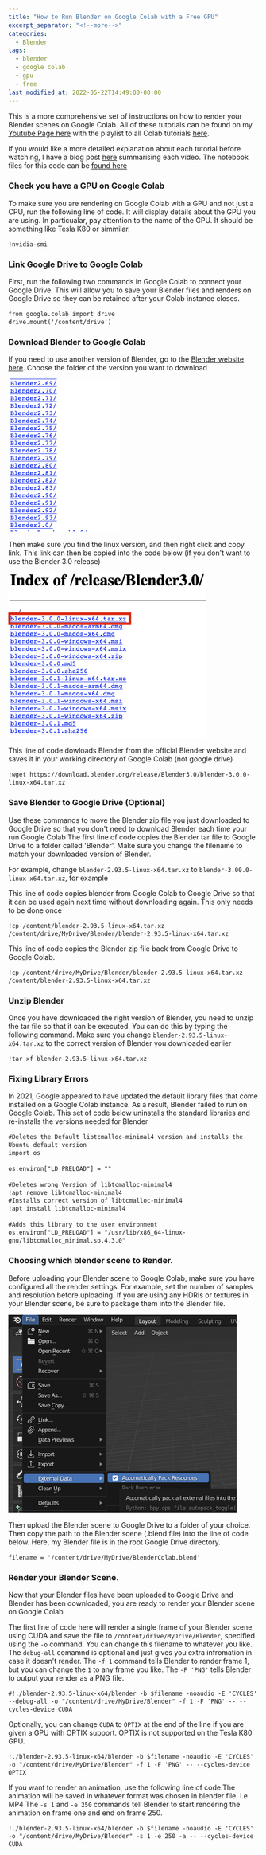 ```yaml
---
title: "How to Run Blender on Google Colab with a Free GPU"
excerpt_separator: "<!--more-->"
categories:
  - Blender
tags:
  - blender
  - google colab
  - gpu
  - free
last_modified_at: 2022-05-22T14:49:00-00:00
---
```


This is a more comprehensive set of instructions on how to render your Blender scenes on Google Colab. All of these tutorials can be found on my [Youtube Page here](https://www.youtube.com/c/MicroSingularity) with the playlist to all Colab tutorials [here](https://youtube.com/playlist?list=PLV0Zsi5ZYUasqIKTYo7et4iJuaSIArSy5). 

<!--more-->

If you would like a more detailed explanation about each tutorial before watching, I have a blog post [here](https://microsingularity.org/articles/2022-02-21-Blender-Colab/) summarising each video.
The notebook files for this code can be [found here](https://github.com/microSingularity/blenderGoogleGPU)

### Check you have a GPU on Google Colab

To make sure you are rendering on Google Colab with a GPU and not just a CPU, run the following line of code. It will display details about the GPU you are using. In particualar, pay attention to the name of the GPU. It should be something like Tesla K80 or simmilar. 

```
!nvidia-smi
```


### Link Google Drive to Google Colab

First, run the following two commands in Google Colab to connect your Google Drive. This will allow you to save your Blender files and renders on Google Drive so they can be retained after your Colab instance closes. 

```
from google.colab import drive
drive.mount('/content/drive')
```
### Download Blender to Google Colab

If you need to use another version of Blender, go to the [Blender website here](https://download.blender.org/release/). Choose the folder of the version you want to download

![List of all Blender Releases](/assets/images/BlenderVersions.png)

Then make sure you find the linux version, and then right click and copy link. This link can then be copied into the code below (if you don't want to use the Blender 3.0 release)

![List of all Blender Releases](/assets/images/Blender3.png)

This line of code dowloads Blender from the official Blender website and saves it in your working directory of Google Colab (not google drive)

```
!wget https://download.blender.org/release/Blender3.0/blender-3.0.0-linux-x64.tar.xz
```
### Save Blender to Google Drive (Optional)
Use these commands to move the Blender zip file you just downloaded to Google Drive so that you don't need to download Blender each time your run Google Colab
The first line of code copies the Blender tar file to Google Drive to a folder called 'Blender'. Make sure you change the filename to match your downloaded version of Blender.

For example, change ```blender-2.93.5-linux-x64.tar.xz``` to ```blender-3.00.0-linux-x64.tar.xz```, for example


This line of code copies blender from Google Colab to Google Drive so that it can be used again next time without downloading again. This only needs to be done once
```
!cp /content/blender-2.93.5-linux-x64.tar.xz /content/drive/MyDrive/Blender/blender-2.93.5-linux-x64.tar.xz
```

This line of code copies the Blender zip file back from Google Drive to Google Colab.
```
!cp /content/drive/MyDrive/Blender/blender-2.93.5-linux-x64.tar.xz /content/blender-2.93.5-linux-x64.tar.xz
```

### Unzip Blender

Once you have downloaded the right version of Blender, you need to unzip the tar file so that it can be executed. You can do this by typing the following command. 
Make sure you change ```blender-2.93.5-linux-x64.tar.xz``` to the correct version of Blender you downloaded earlier

```
!tar xf blender-2.93.5-linux-x64.tar.xz
```

### Fixing Library Errors
In 2021, Google appeared to have updated the default library files that come installed on a Google Colab instance. As a result, Blender failed to run on Google Colab.
This set of code below uninstalls the standard libraries and re-installs the versions needed for Blender

```
#Deletes the Default libtcmalloc-minimal4 version and installs the Ubuntu default version
import os

os.environ["LD_PRELOAD"] = ""

#Deletes wrong Version of libtcmalloc-minimal4
!apt remove libtcmalloc-minimal4
#Installs correct version of libtcmalloc-minimal4
!apt install libtcmalloc-minimal4

#Adds this library to the user environment
os.environ["LD_PRELOAD"] = "/usr/lib/x86_64-linux-gnu/libtcmalloc_minimal.so.4.3.0"
```
### Choosing which blender scene to Render. 

Before uploading your Blender scene to Google Colab, make sure you have configured all the render settings. For example, set the number of samples and resolution before uploading.
If you are using any HDRIs or textures in your Blender scene, be sure to package them into the Blender file.

![Package Textures](/assets/images/ExternalData.png)

Then upload the Blender scene to Google Drive to a folder of your choice. Then copy the path to the Blender scene (.blend file) into the line of code below. Here, my Blender file is in the root Google Drive directory.
```
filename = '/content/drive/MyDrive/BlenderColab.blend'
```

### Render your Blender Scene. 

Now that your Blender files have been uploaded to Google Drive and Blender has been downloaded, you are ready to render your Blender scene on Google Colab.

The first line of code here will render a single frame of your Blender scene using CUDA and save the file to ```/content/drive/MyDrive/Blender```, specified using the ```-o``` command. You can change this filename to whatever you like.
The ```debug-all``` comamnd is optional and just gives you extra infromation in case it doesn't render. The ```-f 1``` command tells Blender to render frame 1, but you can change the ```1``` to any frame you like. The ```-F 'PNG'``` tells Blender to output your render as a PNG file.

```
#!./blender-2.93.5-linux-x64/blender -b $filename -noaudio -E 'CYCLES' --debug-all -o "/content/drive/MyDrive/Blender" -f 1 -F 'PNG' -- --cycles-device CUDA
```

Optionally, you can change ```CUDA``` to ```OPTIX``` at the end of the line if you are given a GPU with OPTIX support. OPTIX is not supported on the Tesla K80 GPU.
```
!./blender-2.93.5-linux-x64/blender -b $filename -noaudio -E 'CYCLES' -o "/content/drive/MyDrive/Blender" -f 1 -F 'PNG' -- --cycles-device OPTIX
```
If you want to render an animation, use the following line of code.The animation will be saved in whatever format was chosen in blender file. i.e. MP4
The ```-s 1``` and ```-e 250``` commands tell Blender to start rendering the animation on frame one and end on frame 250.

```
!./blender-2.93.5-linux-x64/blender -b $filename -noaudio -E 'CYCLES' -o "/content/drive/MyDrive/Blender" -s 1 -e 250 -a -- --cycles-device CUDA
```


